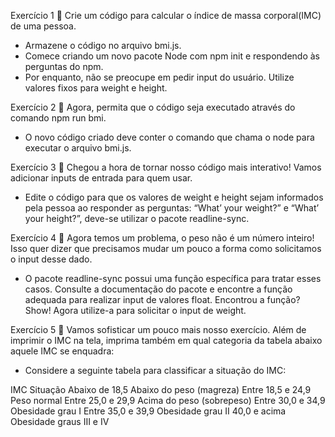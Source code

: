 Exercício 1
🚀 Crie um código para calcular o índice de massa corporal(IMC) de uma pessoa.

- Armazene o código no arquivo bmi.js.
- Comece criando um novo pacote Node com npm init e respondendo às perguntas do npm.
- Por enquanto, não se preocupe em pedir input do usuário. Utilize valores fixos para weight e height.

Exercício 2
🚀 Agora, permita que o código seja executado através do comando npm run bmi.

- O novo código criado deve conter o comando que chama o node para executar o arquivo bmi.js.

Exercício 3
🚀 Chegou a hora de tornar nosso código mais interativo! Vamos adicionar inputs de entrada para quem usar.

- Edite o código para que os valores de weight e height sejam informados pela pessoa ao responder as perguntas: “What’ your weight?” e “What’ your height?”, deve-se utilizar o pacote readline-sync.

Exercício 4
🚀 Agora temos um problema, o peso não é um número inteiro! Isso quer dizer que precisamos mudar um pouco a forma como solicitamos o input desse dado.

- O pacote readline-sync possui uma função específica para tratar esses casos. Consulte a documentação do pacote e encontre a função adequada para realizar input de valores float.
Encontrou a função? Show! Agora utilize-a para solicitar o input de weight.

Exercício 5
🚀 Vamos sofisticar um pouco mais nosso exercício. Além de imprimir o IMC na tela, imprima também em qual categoria da tabela abaixo aquele IMC se enquadra:

- Considere a seguinte tabela para classificar a situação do IMC:

IMC	Situação
Abaixo de 18,5	Abaixo do peso (magreza)
Entre 18,5 e 24,9	Peso normal
Entre 25,0 e 29,9	Acima do peso (sobrepeso)
Entre 30,0 e 34,9	Obesidade grau I
Entre 35,0 e 39,9	Obesidade grau II
40,0 e acima	Obesidade graus III e IV